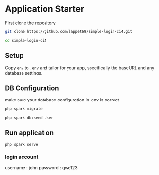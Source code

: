 # Application Starter

First clone the repository
```bash
git clone https://github.com/lappet69/simple-login-ci4.git

cd simple-login-ci4

```
## Setup

Copy `env` to `.env` and tailor for your app, specifically the baseURL
and any database settings.

## DB Configuration
make sure your database configuration in .env is correct

```bash
php spark migrate

php spark db:seed User
```

## Run application

```bash
php spark serve
```


### login account
username : john
password : qwe123
